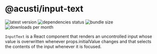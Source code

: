 # @acusti/input-text

![latest version](https://img.shields.io/npm/v/@acusti/input-text?style=for-the-badge)
![dependencies status](https://img.shields.io/david/acusti/uikit?path=packages%2Finput-text&style=for-the-badge)
![bundle size](https://img.shields.io/bundlephobia/minzip/@acusti/input-text?style=for-the-badge)
![downloads per month](https://img.shields.io/npm/dm/@acusti/input-text?style=for-the-badge)

`InputText` is a React component that renders an uncontrolled input whose
value is overwritten whenever props.initialValue changes and that selects
the contents of the input whenever it is focused.
